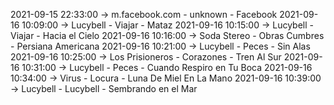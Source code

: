 2021-09-15 22:33:00 -> m.facebook.com - unknown - Facebook
2021-09-16 10:09:00 -> Lucybell - Viajar - Mataz
2021-09-16 10:15:00 -> Lucybell - Viajar - Hacia el Cielo
2021-09-16 10:16:00 -> Soda Stereo - Obras Cumbres - Persiana Americana
2021-09-16 10:21:00 -> Lucybell - Peces - Sin Alas
2021-09-16 10:25:00 -> Los Prisioneros - Corazones - Tren Al Sur
2021-09-16 10:31:00 -> Lucybell - Peces - Cuando Respiro en Tu Boca
2021-09-16 10:34:00 -> Virus - Locura - Luna De Miel En La Mano
2021-09-16 10:39:00 -> Lucybell - Lucybell - Sembrando en el Mar
